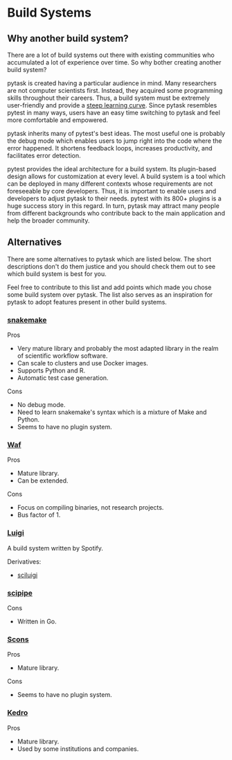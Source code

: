 # Build Systems

## Why another build system?

There are a lot of build systems out there with existing communities who accumulated a
lot of experience over time. So why bother creating another build system?

pytask is created having a particular audience in mind. Many researchers are not
computer scientists first. Instead, they acquired some programming skills throughout
their careers. Thus, a build system must be extremely user-friendly and provide a
[steep learning curve](https://english.stackexchange.com/a/6226). Since pytask resembles
pytest in many ways, users have an easy time switching to pytask and feel more
comfortable and empowered.

pytask inherits many of pytest's best ideas. The most useful one is probably the debug
mode which enables users to jump right into the code where the error happened. It
shortens feedback loops, increases productivity, and facilitates error detection.

pytest provides the ideal architecture for a build system. Its plugin-based design
allows for customization at every level. A build system is a tool which can be deployed
in many different contexts whose requirements are not foreseeable by core developers.
Thus, it is important to enable users and developers to adjust pytask to their needs.
pytest with its 800+ plugins is a huge success story in this regard. In turn, pytask may
attract many people from different backgrounds who contribute back to the main
application and help the broader community.

## Alternatives

There are some alternatives to pytask which are listed below. The short descriptions
don't do them justice and you should check them out to see which build system is best
for you.

Feel free to contribute to this list and add points which made you chose some build
system over pytask. The list also serves as an inspiration for pytask to adopt features
present in other build systems.

### [snakemake](https://github.com/snakemake/snakemake)

Pros

- Very mature library and probably the most adapted library in the realm of scientific
  workflow software.
- Can scale to clusters and use Docker images.
- Supports Python and R.
- Automatic test case generation.

Cons

- No debug mode.
- Need to learn snakemake's syntax which is a mixture of Make and Python.
- Seems to have no plugin system.

### [Waf](https://waf.io)

Pros

- Mature library.
- Can be extended.

Cons

- Focus on compiling binaries, not research projects.
- Bus factor of 1.

### [Luigi](https://github.com/spotify/luigi)

A build system written by Spotify.

Derivatives:

- [sciluigi](https://github.com/pharmbio/sciluigi)

### [scipipe](https://github.com/scipipe/scipipe)

Cons

- Written in Go.

### [Scons](https://github.com/SCons/scons)

Pros

- Mature library.

Cons

- Seems to have no plugin system.

### [Kedro](https://github.com/quantumblacklabs/kedro)

Pros

- Mature library.
- Used by some institutions and companies.

